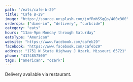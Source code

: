 ```yaml
---
path: "/eats/cafe-b-29"
title: "Cafe B-29"
image: "https://source.unsplash.com/jofRmhSSqQo/400x300"
orderops: ["dine-in", "delivery", "curbside"]
category: "eats"
hours: "11am-9pm Monday through Saturday"
eatsType: "American"
website: "https://www.facebook.com/cafeb29"
facebook: "https://www.facebook.com/cafeb29"
address: "1751 W State Highway J Ozark, Missouri 65721"
phone: "4174857500"
tags: ["american", "ozark"]
---
```


Delivery available via restaurant.
